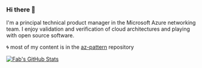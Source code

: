 ### Hi there 👋

I'm a principal technical product manager in the Microsoft Azure networking team. I enjoy validation and verification of cloud architectures and playing with open source software.

:cyclone: most of my content is in the [az-pattern](https://github.com/fabferri/az-pattern) repository


[![Fab's GitHub Stats](https://github-readme-stats.vercel.app/api/?username=fabferri&count_private=true&theme=tokyonight&showicons=true)]() <br>



<!--
**fabferri/fabferri** is a ✨ _special_ ✨ repository because its `README.md` (this file) appears on your GitHub profile.


- 🔭 I’m currently working on ...
- 🌱 I’m currently learning ...
- 👯 I’m looking to collaborate on ...
- 🤔 I’m looking for help with ...
- 💬 Ask me about ...
- 📫 How to reach me: ...
- 😄 Pronouns: ...
- ⚡ Fun fact: ...
-->

